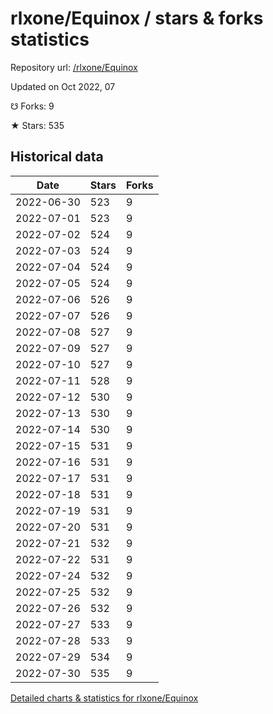 # rlxone/Equinox / stars & forks statistics

Repository url: [/rlxone/Equinox](https://github.com/rlxone/Equinox)

Updated on Oct 2022, 07

☋ Forks: 9

★ Stars: 535

## Historical data
| Date | Stars | Forks |
|------|-------|-------|
| 2022-06-30 | 523 | 9 | 
| 2022-07-01 | 523 | 9 | 
| 2022-07-02 | 524 | 9 | 
| 2022-07-03 | 524 | 9 | 
| 2022-07-04 | 524 | 9 | 
| 2022-07-05 | 524 | 9 | 
| 2022-07-06 | 526 | 9 | 
| 2022-07-07 | 526 | 9 | 
| 2022-07-08 | 527 | 9 | 
| 2022-07-09 | 527 | 9 | 
| 2022-07-10 | 527 | 9 | 
| 2022-07-11 | 528 | 9 | 
| 2022-07-12 | 530 | 9 | 
| 2022-07-13 | 530 | 9 | 
| 2022-07-14 | 530 | 9 | 
| 2022-07-15 | 531 | 9 | 
| 2022-07-16 | 531 | 9 | 
| 2022-07-17 | 531 | 9 | 
| 2022-07-18 | 531 | 9 | 
| 2022-07-19 | 531 | 9 | 
| 2022-07-20 | 531 | 9 | 
| 2022-07-21 | 532 | 9 | 
| 2022-07-22 | 531 | 9 | 
| 2022-07-24 | 532 | 9 | 
| 2022-07-25 | 532 | 9 | 
| 2022-07-26 | 532 | 9 | 
| 2022-07-27 | 533 | 9 | 
| 2022-07-28 | 533 | 9 | 
| 2022-07-29 | 534 | 9 | 
| 2022-07-30 | 535 | 9 | 


[Detailed charts & statistics for rlxone/Equinox](https://reviewgithub.com/rep/rlxone/Equinox)
